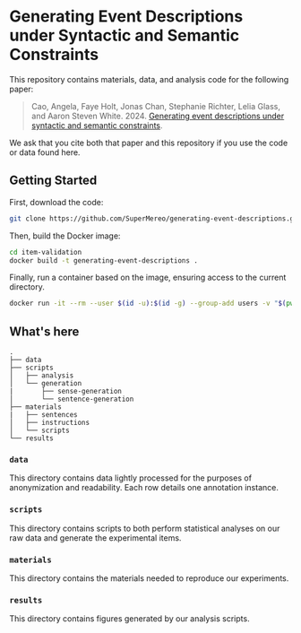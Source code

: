 # Generating Event Descriptions under Syntactic and Semantic Constraints

This repository contains materials, data, and analysis code for the 
following paper:

> Cao, Angela, Faye Holt, Jonas Chan, Stephanie Richter, Lelia Glass, and Aaron Steven White. 2024. [Generating event descriptions under syntactic and semantic constraints](https://ling.auf.net/lingbuzz/008208/current.pdf).

We ask that you cite both that paper and this repository if you use 
the code or data found here.

## Getting Started

First, download the code:

```bash
git clone https://github.com/SuperMereo/generating-event-descriptions.git
```

Then, build the Docker image:

```bash
cd item-validation
docker build -t generating-event-descriptions .
```

Finally, run a container based on the image, ensuring access to the
current directory.

```bash
docker run -it --rm --user $(id -u):$(id -g) --group-add users -v "$(pwd)":/home/jovyan -p 8888:8888 generating-event-descriptions
```

## What's here

```
.
├── data
├── scripts
│   ├── analysis
│   └── generation
|       ├── sense-generation
│       └── sentence-generation
├── materials
|   ├── sentences
│   ├── instructions
│   └── scripts
└── results

```

### `data`

This directory contains data lightly processed for the purposes of 
anonymization and readability. Each row details one annotation instance.

### `scripts`

This directory contains scripts to both perform statistical analyses on 
our raw data and generate the experimental items.

### `materials`

This directory contains the materials needed to reproduce our experiments.

### `results`

This directory contains figures generated by our analysis scripts.
